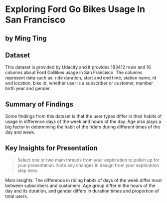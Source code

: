 # Exploring Ford Go Bikes Usage In San Francisco
## by Ming Ting


## Dataset



This dataset is provided by Udacity and it provides 183412 rows and 16 columns about Ford GoBikes usage in San Francisco. The columns represent data such as: ride duration, start and end time, station name, id and location, bike id, whether user is a subscriber or customer, member birth year and gender. 

## Summary of Findings



Some findings from this dataset is that the user types differ in their habits of usage in difference days of the week and hours of the day. Age also plays a big factor in determining the habit of the riders during different times of the day and week. 


## Key Insights for Presentation

> Select one or two main threads from your exploration to polish up for your presentation. Note any changes in design from your exploration step here.

Main insights: The difference in riding habits of days of the week differ most between subscribers and customers. Age group differ in the hours of the day and its duration, and gender differs in duration times and proportion of total users. 